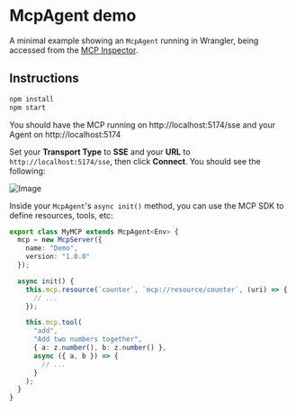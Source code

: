# McpAgent demo

A minimal example showing an `McpAgent` running in Wrangler, being accessed from the [MCP Inspector](https://github.com/modelcontextprotocol/inspector).

## Instructions

```sh
npm install
npm start
```

You should have the MCP running on http://localhost:5174/sse and your Agent on http://localhost:5174

Set your **Transport Type** to **SSE** and your **URL** to `http://localhost:5174/sse`, then click **Connect**. You should see the following:

![Image](https://github.com/user-attachments/assets/86ec7df4-71fd-40e9-b9f6-32f2f5e003e5)

Inside your `McpAgent`'s `async init()` method, you can use the MCP SDK to define resources, tools, etc:

```ts
export class MyMCP extends McpAgent<Env> {
  mcp = new McpServer({
    name: "Demo",
    version: "1.0.0"
  });

  async init() {
    this.mcp.resource(`counter`, `mcp://resource/counter`, (uri) => {
      // ...
    });

    this.mcp.tool(
      "add",
      "Add two numbers together",
      { a: z.number(), b: z.number() },
      async ({ a, b }) => {
        // ...
      }
    );
  }
}
```
